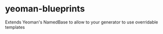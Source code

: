 # yeoman-blueprints
Extends Yeoman's NamedBase to allow to your generator to use overridable templates
